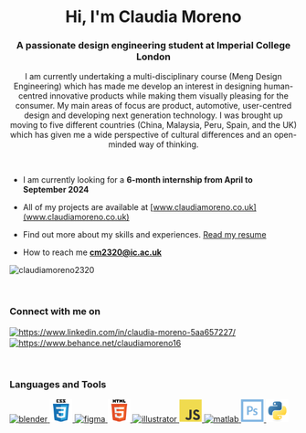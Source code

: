 <h1 align="center">Hi, I'm Claudia Moreno</h1>
<h3 align="center">A passionate design engineering student at Imperial College London</h3>
<p align="center">I am currently undertaking a multi-disciplinary course (Meng Design Engineering) which has made me develop an interest in designing human-centred innovative products while making them visually pleasing for the consumer. My main areas of focus are product, automotive, user-centred design and developing next generation technology. I was brought up moving to five different countries (China, Malaysia, Peru, Spain, and the UK) which has given me a wide perspective of cultural differences and an open-minded way of thinking.</p>

<br>

- I am currently looking for a **6-month internship from April to September 2024**
  
- All of my projects are available at [www.claudiamoreno.co.uk](www.claudiamoreno.co.uk)

- Find out more about my skills and experiences. <a href="https://drive.google.com/file/d/1h35uFwQtAtLOu09U86bvNreRKiIcTyu4/view">Read my resume</a>

- How to reach me **cm2320@ic.ac.uk**
  
<p align="left"> <img src="https://komarev.com/ghpvc/?username=claudiamoreno2320&label=Profile%20views&color=0e75b6&style=flat" alt="claudiamoreno2320" /> </p>

<br>

<h3 align="left">Connect with me on</h3>
<p align="left">
<a href="https://linkedin.com/in/https://www.linkedin.com/in/claudia-moreno-5aa657227/" target="blank"><img align="center" src="https://raw.githubusercontent.com/rahuldkjain/github-profile-readme-generator/master/src/images/icons/Social/linked-in-alt.svg" alt="https://www.linkedin.com/in/claudia-moreno-5aa657227/" height="30" width="40" /></a>
<a href="https://www.behance.net/https://www.behance.net/claudiamoreno16" target="blank"><img align="center" src="https://raw.githubusercontent.com/rahuldkjain/github-profile-readme-generator/master/src/images/icons/Social/behance.svg" alt="https://www.behance.net/claudiamoreno16" height="30" width="40" /></a>
</p>

<br>

<h3 align="left">Languages and Tools</h3>
<p align="left"> <a href="https://www.blender.org/" target="_blank" rel="noreferrer"> <img src="https://download.blender.org/branding/community/blender_community_badge_white.svg" alt="blender" width="40" height="40"/> </a> <a href="https://www.w3schools.com/css/" target="_blank" rel="noreferrer"> <img src="https://raw.githubusercontent.com/devicons/devicon/master/icons/css3/css3-original-wordmark.svg" alt="css3" width="40" height="40"/> </a> <a href="https://www.figma.com/" target="_blank" rel="noreferrer"> <img src="https://www.vectorlogo.zone/logos/figma/figma-icon.svg" alt="figma" width="40" height="40"/> </a> <a href="https://www.w3.org/html/" target="_blank" rel="noreferrer"> <img src="https://raw.githubusercontent.com/devicons/devicon/master/icons/html5/html5-original-wordmark.svg" alt="html5" width="40" height="40"/> </a> <a href="https://www.adobe.com/in/products/illustrator.html" target="_blank" rel="noreferrer"> <img src="https://www.vectorlogo.zone/logos/adobe_illustrator/adobe_illustrator-icon.svg" alt="illustrator" width="40" height="40"/> </a> <a href="https://developer.mozilla.org/en-US/docs/Web/JavaScript" target="_blank" rel="noreferrer"> <img src="https://raw.githubusercontent.com/devicons/devicon/master/icons/javascript/javascript-original.svg" alt="javascript" width="40" height="40"/> </a> <a href="https://www.mathworks.com/" target="_blank" rel="noreferrer"> <img src="https://upload.wikimedia.org/wikipedia/commons/2/21/Matlab_Logo.png" alt="matlab" width="40" height="40"/> </a> <a href="https://www.photoshop.com/en" target="_blank" rel="noreferrer"> <img src="https://raw.githubusercontent.com/devicons/devicon/master/icons/photoshop/photoshop-line.svg" alt="photoshop" width="40" height="40"/> </a> <a href="https://www.python.org" target="_blank" rel="noreferrer"> <img src="https://raw.githubusercontent.com/devicons/devicon/master/icons/python/python-original.svg" alt="python" width="40" height="40"/> </a> </p>

